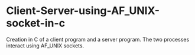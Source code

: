 # Client-Server-using-AF_UNIX-socket-in-c
Creation in C of a client program and a server program. The two processes interact using AF_UNIX sockets.
